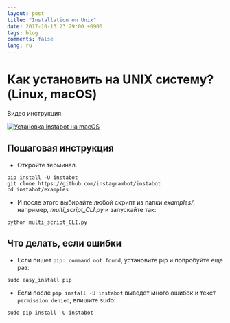 ```yaml
---
layout: post
title: "Installation on Unix"
date: 2017-10-13 23:29:00 +0900
tags: blog
comments: false
lang: ru
---
```

# Как установить на UNIX систему? (Linux, macOS)

Видео инструкция.

[![Установка Instabot на macOS](http://img.youtube.com/vi/aJUHmv3NhRE/0.jpg)](https://youtu.be/aJUHmv3NhRE)

## Пошаговая инструкция

* Откройте терминал.
```
pip install -U instabot
git clone https://github.com/instagrambot/instabot
cd instabot/examples
```

* И после этого выбирайте любой скрипт из папки _examples/_, например, _multi_script_CLI.py_ и запускайте так:
```
python multi_script_CLI.py
```

## Что делать, если ошибки

* Если пишет `pip: command not found`, установите pip и попробуйте еще раз:
```
sudo easy_install pip
```

* Если после `pip install -U instabot` выведет много ошибок и текст `permission denied`, впишите sudo:
```
sudo pip install -U instabot
```
